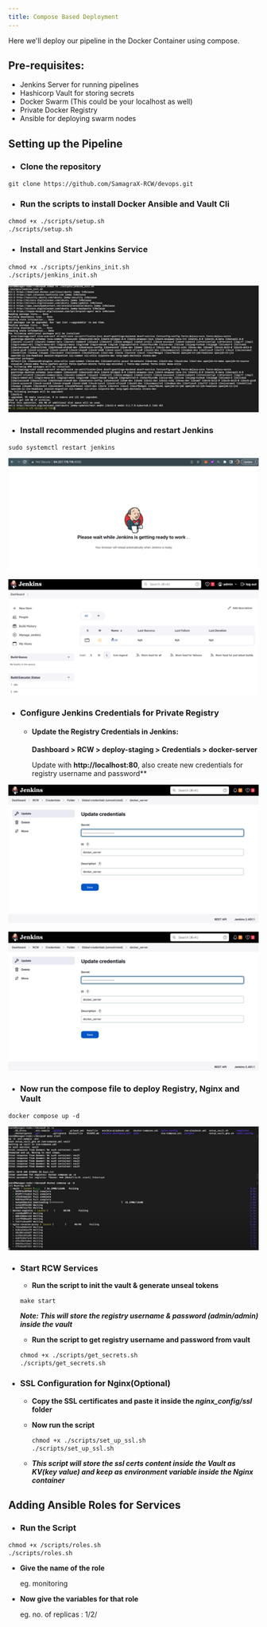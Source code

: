 ```yaml
---
title: Compose Based Deployment
---
```


<head>
  <title>Environment Setup</title>
  <meta
    name="description"
    content="Here we'll deploy our pipeline in the Docker Container"
  />
</head>

Here we'll deploy our pipeline in the Docker Container using compose.

## Pre-requisites:
- Jenkins Server for running pipelines
- Hashicorp Vault for storing secrets
- Docker Swarm (This could be your localhost as well)
- Private Docker Registry
- Ansible for deploying swarm nodes

## Setting up the Pipeline
- ### **Clone the repository**
```
git clone https://github.com/SamagraX-RCW/devops.git
```


- ### **Run the scripts to install Docker Ansible and Vault Cli** 
```
chmod +x ./scripts/setup.sh
./scripts/setup.sh
```
<!-- - Get your SSL key from CA(Certified Authority) and paste it inside the ssl certificate(docker-registry.crt) -->

- ### **Install and Start Jenkins Service**
```
chmod +x ./scripts/jenkins_init.sh
./scripts/jenkins_init.sh
```

![Jenkins init image](../assets/jenkins_init.png)

- ### **Install recommended plugins and restart Jenkins**
```
sudo systemctl restart jenkins
```
![Jenkins Restart image](../assets/jenkins_restart.png)

![Jenkins dashboard image](../assets/jenkins_dashboard.png)


- ### **Configure Jenkins Credentials for Private Registry**
    - #### **Update the Registry Credentials in Jenkins:** 

        **Dashboard > RCW > deploy-staging > Credentials > docker-server**
        
        Update with **http://localhost:80**, also create new credentials for registry username and password**

![Jenkins Registry Credentials Image](../assets/jenkins_registry_credentials.png)


![Jenkins Registry Credentials Image](../assets/jenkins_credentials-1.png)

- ### **Now run the compose file to deploy Registry, Nginx and Vault** 
```
docker compose up -d
```

![Docker Compose image](../assets/docker_compose_up.png)

- ### **Start RCW Services**

  - **Run the script to init the vault & generate unseal tokens**
  ```
  make start
  ```

  ***Note: This will store the registry username & password (admin/admin) inside the vault***

  - **Run the script to get registry username and password from vault**

  ```
  chmod +x ./scripts/get_secrets.sh
  ./scripts/get_secrets.sh
  ```



- ### **SSL Configuration for Nginx**(Optional)
  - **Copy the SSL certificates and paste it inside the *nginx_config/ssl* folder**

  - **Now run the script**
    ```
    chmod +x ./scripts/set_up_ssl.sh
    ./scripts/set_up_ssl.sh
    ```
  
  - ***This script will store the ssl certs content inside the Vault as KV(key value) and keep as environment variable inside the Nginx container***

## Adding Ansible Roles for Services

- ### **Run the Script**

```
chmod +x /scripts/roles.sh
./scripts/roles.sh
```

- **Give the name of the role**

    eg. monitoring


- **Now give the variables for that role**

    eg. no. of replicas : 1/2/
